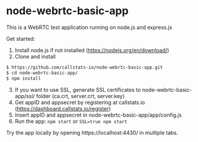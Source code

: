 # node-webrtc-basic-app

This is a WebRTC test application running on node.js and express.js


Get started:

1. Install node.js if not installed (https://nodejs.org/en/download/)
2. Clone and install
```bash
$ https://github.com/callstats-io/node-webrtc-basic-app.git
$ cd node-webrtc-basic-app/
$ npm install
  ```
3. If you want to use SSL, generate SSL certificates to node-webrtc-basic-app/ssl/ folder (ca.crt, server.crt, server.key)
4. Get appID and appsecret by registering at callstats.io (https://dashboard.callstats.io/register)
5. Insert appID and appsecret in node-webrtc-basic-app/app/config.js 
6. Run the app: 
  ```npm start```
or
  ```SSL=true npm start```

  Try the app locally by opening https://localhost:4430/ in multiple tabs. 
